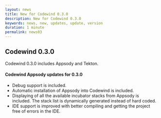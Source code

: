 ```yaml
---
layout: news
title: New for Codewind 0.3.0
description: New for Codewind 0.3.0
keywords: news, new, updates, update, version
duration: 1 minute
permalink: news03
---
```


## Codewind 0.3.0
Codewind 0.3.0 includes Appsody and Tekton.

#### Codewind Appsody updates for 0.3.0
- Debug support is included.
- Automatic installation of Appsody into Codewind is included.
- Displaying of all the available incubator stacks from Appsody is included. The stack list is dynamically generated instead of hard coded.
- IDE support is improved with better compiling and getting the project free of errors in the IDE.